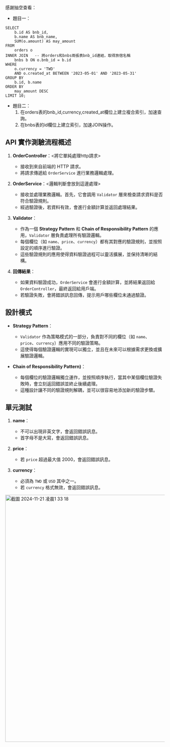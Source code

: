 感謝抽空查看：
- 題目一：
```
SELECT    
    b.id AS bnb_id,
    b.name AS bnb_name,
    SUM(o.amount) AS may_amount
FROM 
    orders o
INNER JOIN   -- 將orders和bnbs兩張表bnb_id連結，取得旅宿名稱
    bnbs b ON o.bnb_id = b.id
WHERE 
    o.currency = 'TWD'
    AND o.created_at BETWEEN '2023-05-01' AND '2023-05-31'
GROUP BY 
    b.id, b.name
ORDER BY 
    may_amount DESC
LIMIT 10;
```
- 題目二：
  1. 在orders表的bnb_id,currency,created_at欄位上建立複合索引，加速查詢。
  2. 在bnbs表的id欄位上建立索引，加速JOIN操作。

## API 實作測驗流程概述
1. **OrderController**：<將它單純處理http請求>
   - 接收到來自前端的 HTTP 請求。
   - 將請求傳遞給 `OrderService` 進行業務邏輯處理。
   
2. **OrderService**：<邏輯判斷會放到這邊處理>
   - 接收並處理業務邏輯。首先，它會調用 `Validator` 層來檢查請求資料是否符合驗證規則。
   - 經過驗證後，若資料有效，會進行金額計算並返回處理結果。
   
3. **Validator**：
   - 作為一個 **Strategy Pattern** 和 **Chain of Responsibility Pattern** 的應用，`Validator` 層負責處理所有驗證邏輯。
   - 每個欄位（如 `name`、`price`、`currency`）都有其對應的驗證規則，並按照設定的順序進行驗證。
   - 這些驗證規則的應用使得資料驗證過程可以靈活擴展，並保持清晰的結構。
   
4. **回傳結果**：
   - 如果資料驗證成功，`OrderService` 會進行金額計算，並將結果返回給 `OrderController`，最終返回給用戶端。
   - 若驗證失敗，會將錯誤訊息回傳，提示用戶哪些欄位未通過驗證。

## 設計模式

- **Strategy Pattern**：
  - `Validator` 作為策略模式的一部分，負責對不同的欄位（如 `name`、`price`、`currency`）應用不同的驗證策略。
  - 這使得每個驗證邏輯的實現可以獨立，並且在未來可以根據需求更換或擴展驗證邏輯。

- **Chain of Responsibility Pattern)**：
  - 每個欄位的驗證邏輯獨立運作，並按照順序執行，當其中某個欄位驗證失敗時，會立刻返回錯誤並終止後續處理。
  - 這種設計讓不同的驗證規則解耦，並可以很容易地添加新的驗證步驟。

## 單元測試
1. **name**：
   - 不可以出現非英文字，會返回錯誤訊息。
   - 首字母不是大寫，會返回錯誤訊息。

2. **price**：
   - 若 `price` 超過最大值 2000，會返回錯誤訊息。

3. **currency**：
   - 必須為 `TWD` 或 `USD` 其中之一。
   - 若 `currency` 格式無效，會返回錯誤訊息。
<img width="777" alt="截圖 2024-11-21 凌晨1 33 18" src="https://github.com/user-attachments/assets/e16d3cc1-6ae4-422d-8152-86bae3e0c0d3">
     
